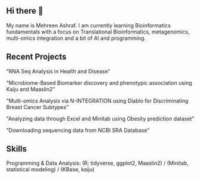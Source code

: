 ## Hi there 👋
My name is Mehreen Ashraf. I am currently learning Bioinformatics fundamentals with a focus on Translational Bioinformatics, metagenomics, multi-omics integration and a bit of AI and programming. 

## Recent Projects
"RNA Seq Analysis in Health and Disease"

"Microbiome-Based Biomarker discovery and phenotypic association using Kaiju
and Maaslin2”

"Multi-omics Analysis via N-INTEGRATION using Diablo for Discriminating Breast Cancer Subtypes"

"Analyzing data through Excel and Minitab using Obesity prediction dataset"

"Downloading sequencing data from NCBI SRA Database"

## Skills
Programming & Data Analysis: (R; tidyverse, ggplot2, Maaslin2) 
/ (Minitab, statistical modeling)
/ (KBase, kaiju)


